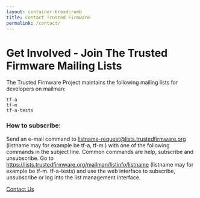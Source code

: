 ```yaml
---
layout: container-breadcrumb
title: Contact Trusted Firmware
permalink: /contact/
---
```


# Get Involved - Join The Trusted Firmware Mailing Lists

The Trusted Firmware Project maintains the following mailing lists for developers on mailman:

```
tf-a
tf-m
tf-a-tests
```
### How to subscribe:

Send an e-mail command to listname-request@lists.trustedfirmware.org (listname may for example be tf-a, tf-m ) with one of the following commands in the subject line. Common commands are help, subscribe and unsubscribe. 
Go to https://lists.trustedfirmware.org/mailman/listinfo/listname (listname may for example be tf-m. tf-a-tests) and use the web interface to subscribe, unsubscribe or log into the list management interface.

<!-- Contact Form -->
<div class="col-xs-12 text-center">
    <a class="btn email" href="mailto:contact@linaro.org?subject=TrustedFirmware.org - {{page.url}}">
        Contact Us
    </a>
</div>
<!-- /End Contact Form -->
